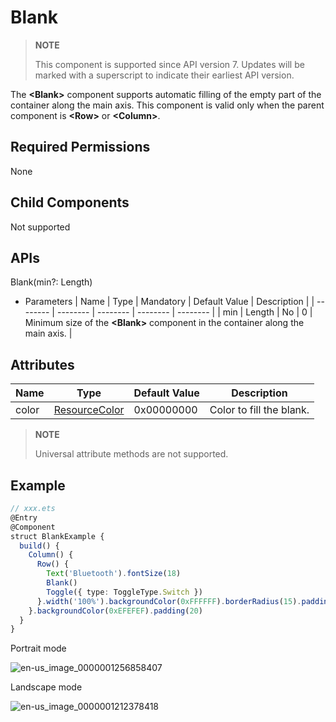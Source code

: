 # Blank


> **NOTE**
>
> This component is supported since API version 7. Updates will be marked with a superscript to indicate their earliest API version.


The **\<Blank>** component supports automatic filling of the empty part of the container along the main axis. This component is valid only when the parent component is **\<Row>** or **\<Column>**.


## Required Permissions

None


## Child Components

Not supported


## APIs

Blank(min?:  Length)

- Parameters
  | Name | Type | Mandatory | Default Value | Description |
  | -------- | -------- | -------- | -------- | -------- |
  | min | Length | No | 0 | Minimum size of the **&lt;Blank&gt;** component in the container along the main axis. |


## Attributes

| Name | Type | Default Value | Description |
| -------- | -------- | -------- | -------- |
| color | [ResourceColor](../../ui/ts-types.md) | 0x00000000 | Color to fill the blank. |

> **NOTE**
>
> Universal attribute methods are not supported.


## Example


```ts
// xxx.ets
@Entry
@Component
struct BlankExample {
  build() {
    Column() {
      Row() {
        Text('Bluetooth').fontSize(18)
        Blank()
        Toggle({ type: ToggleType.Switch })
      }.width('100%').backgroundColor(0xFFFFFF).borderRadius(15).padding({ left: 12 })
    }.backgroundColor(0xEFEFEF).padding(20)
  }
}
```

Portrait mode

![en-us_image_0000001256858407](figures/en-us_image_0000001256858407.gif)

Landscape mode

![en-us_image_0000001212378418](figures/en-us_image_0000001212378418.gif)
